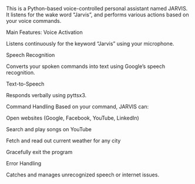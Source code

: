 This is a Python-based voice-controlled personal assistant named JARVIS. It listens for the wake word “Jarvis”, and performs various actions based on your voice commands.

Main Features:
Voice Activation

Listens continuously for the keyword “Jarvis” using your microphone.

Speech Recognition

Converts your spoken commands into text using Google’s speech recognition.

Text-to-Speech

Responds verbally using pyttsx3.

Command Handling
Based on your command, JARVIS can:

Open websites (Google, Facebook, YouTube, LinkedIn)

Search and play songs on YouTube

Fetch and read out current weather for any city

Gracefully exit the program

Error Handling

Catches and manages unrecognized speech or internet issues.
